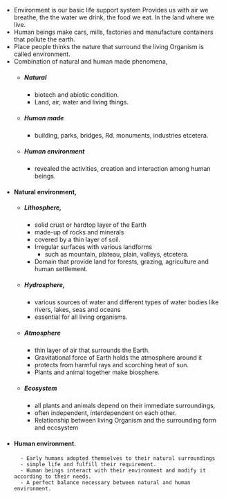 - Environment is our basic life support system
	Provides us with air we breathe, the the water we drink, the food we eat. In the land where we live.
- Human beings make cars, mills, factories and manufacture containers that pollute the earth.
- Place people thinks the nature that surround the living Organism is called environment.
- Combination of natural and human made phenomena, 
	- ##### Natural 
		- biotech and abiotic condition. 
		- Land, air, water and living things. 
	- ##### Human made 
		- building, parks, bridges, Rd. monuments, industries etcetera.
	- ##### Human environment 
		- revealed the activities, creation and interaction among human beings.
- #### Natural environment,
	- ##### Lithosphere, 
		- solid crust or hardtop layer of the Earth
		- made-up of rocks and minerals
		- covered by a thin layer of soil.
		- Irregular surfaces with various landforms
			- such as mountain, plateau, plain, valleys, etcetera.
		- Domain that provide land for forests, grazing, agriculture and human settlement.
	- ##### Hydrosphere, 
		- various sources of water and different types of water bodies like rivers, lakes, seas and oceans
		- essential for all living organisms.
	- ##### Atmosphere 
		- thin layer of air that surrounds the Earth. 
		- Gravitational force of Earth holds the atmosphere around it 
		- protects from harmful rays and scorching heat of sun. 
		- Plants and animal together make biosphere.
	- ##### Ecosystem 
		- all plants and animals depend on their immediate surroundings,
		- often independent, interdependent on each other. 
		- Relationship between living Organism and the surrounding form and ecosystem 
- #### Human environment. 
		- Early humans adopted themselves to their natural surroundings 
		- simple life and fulfill their requirement.
		- Human beings interact with their environment and modify it according to their needs.
		- A perfect balance necessary between natural and human environment.